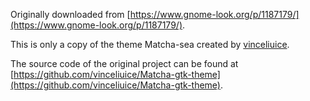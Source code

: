 Originally downloaded from [https://www.gnome-look.org/p/1187179/](https://www.gnome-look.org/p/1187179/).

This is only a copy of the theme Matcha-sea created by [vinceliuice](https://github.com/vinceliuice/Matcha-gtk-theme).

The source code of the original project can be found at [https://github.com/vinceliuice/Matcha-gtk-theme](https://github.com/vinceliuice/Matcha-gtk-theme).

